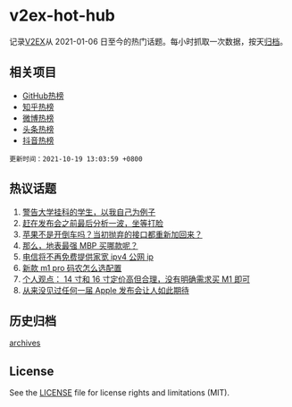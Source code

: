# v2ex-hot-hub

 记录[V2EX](https://www.v2ex.com/)从 2021-01-06 日至今的热门话题。每小时抓取一次数据，按天[归档](archives)。
 
 ## 相关项目

- [GitHub热榜](https://github.com/snaildev/github-hot-hub)
- [知乎热榜](https://github.com/snaildev/zhihu-hot-hub)
- [微博热榜](https://github.com/snaildev/weibo-hot-hub)
- [头条热榜](https://github.com/snaildev/toutiao-hot-hub)
- [抖音热榜](https://github.com/snaildev/douyin-hot-hub)


 `更新时间：2021-10-19 13:03:59 +0800`

## 热议话题

1. [警告大学挂科的学生，以我自己为例子](https://www.v2ex.com/t/808601)
1. [赶在发布会之前最后分析一波，坐等打脸](https://www.v2ex.com/t/808537)
1. [苹果不是开倒车吗？当初抛弃的接口都重新加回来？](https://www.v2ex.com/t/808718)
1. [那么，地表最强 MBP 买哪款呢？](https://www.v2ex.com/t/808681)
1. [电信将不再免费提供家宽 ipv4 公网 ip](https://www.v2ex.com/t/808536)
1. [新款 m1 pro 码农怎么选配置](https://www.v2ex.com/t/808752)
1. [个人观点： 14 寸和 16 寸定价高但合理，没有明确需求买 M1 即可](https://www.v2ex.com/t/808683)
1. [从来没见过任何一届 Apple 发布会让人如此期待](https://www.v2ex.com/t/808652)

## 历史归档

[archives](archives)

## License

See the [LICENSE](LICENSE) file for license rights and limitations (MIT).
